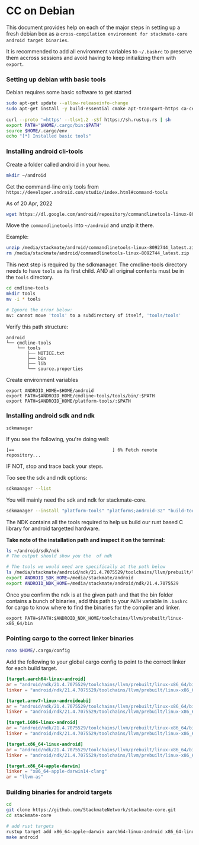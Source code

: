 # CC on Debian

This document provides help on each of the major steps in setting up a fresh debian box as a `cross-compilation environment for stackmate-core android target binaries`.

It is recommended to add all environment variables to `~/.bashrc` to preserve them accross sessions and avoid having to keep initializing them with `export`.


### Setting up debian with basic tools

Debian requires some basic software to get started

```bash
sudo apt-get update --allow-releaseinfo-change
sudo apt-get install -y build-essential cmake apt-transport-https ca-certificates curl gnupg2 software-properties-common dirmngr unzip openssl libssl-dev git expect jq lsb-release tree default-jdk pkg-config
    
curl --proto '=https' --tlsv1.2 -sSf https://sh.rustup.rs | sh
export PATH="$HOME/.cargo/bin:$PATH"
source $HOME/.cargo/env
echo "[*] Installed basic tools"
```

### Installing android cli-tools

Create a folder called android in your `home`.

```bash
mkdir ~/android
```

Get the command-line only tools from `https://developer.android.com/studio/index.html#command-tools`

As of 20 Apr, 2022

```bash
wget https://dl.google.com/android/repository/commandlinetools-linux-8092744_latest.zip
```

Move the `commandlinetools` into `~/android` and unzip it there.

Example:

```bash
unzip /media/stackmate/android/commandlinetools-linux-8092744_latest.zip 
rm /media/stackmate/android/commandlinetools-linux-8092744_latest.zip
```

This next step is required by the sdkmanager. The cmdline-tools directory needs to have `tools` as its first child. AND all original contents must be in the `tools` directory.

```bash
cd cmdline-tools
mkdir tools
mv -i * tools

# Ignore the error below:
mv: cannot move 'tools' to a subdirectory of itself, 'tools/tools'
```

Verify this path structure:

```
android
└── cmdline-tools
    └── tools
        ├── NOTICE.txt
        ├── bin
        ├── lib
        └── source.properties
```

Create environment variables
```
export ANDROID_HOME=$HOME/android
export PATH=$ANDROID_HOME/cmdline-tools/tools/bin/:$PATH
export PATH=$ANDROID_HOME/platform-tools/:$PATH
```

### Installing android sdk and ndk

```
sdkmanager
```

If you see the following, you're doing well:

```
[==                                     ] 6% Fetch remote repository...
```

IF NOT, stop and trace back your steps.

Too see the sdk and ndk options:

```bash
sdkmanager --list
```

You will mainly need the sdk and ndk for stackmate-core.

```bash
sdkmanager --install "platform-tools" "platforms;android-32" "build-tools;32.0.0" "ndk;21.4.7075529"
```
The NDK contains all the tools required to help us build our rust based C library for android targetted hardware.

**Take note of the installation path and inspect it on the terminal:**

```bash
ls ~/android/sdk/ndk
# The output should show you the  of ndk

# The tools we would need are specifically at the path below
ls /media/stackmate/android/ndk/21.4.7075529/toolchains/llvm/prebuilt/linux-x86_64/bin
export ANDROID_SDK_HOME=/media/stackmate/android
export ANDROID_NDK_HOME=/media/stackmate/android/ndk/21.4.7075529
```

Once you confirm the ndk is at the given path and that the bin folder contains a bunch of binaries, add this path to your `PATH` variable in `.bashrc` for cargo to know where to find 
the binaries for the compiler and linker.

```
export PATH=$PATH:$ANDROID_NDK_HOME/toolchains/llvm/prebuilt/linux-x86_64/bin
```

### Pointing cargo to the correct linker binaries

```bash
nano $HOME/.cargo/config
```

Add the following to your global cargo config to point to the correct linker for each build target.

```toml
[target.aarch64-linux-android]
ar = "android/ndk/21.4.7075529/toolchains/llvm/prebuilt/linux-x86_64/bin/llvm-ar"
linker = "android/ndk/21.4.7075529/toolchains/llvm/prebuilt/linux-x86_64/bin/aarch64-linux-android30-clang"

[target.armv7-linux-androideabi]
ar = "android/ndk/21.4.7075529/toolchains/llvm/prebuilt/linux-x86_64/bin/llvm-ar"
linker = "android/ndk/21.4.7075529/toolchains/llvm/prebuilt/linux-x86_64/bin/armv7a-linux-androideabi32-clang"

[target.i686-linux-android]
ar = "android/ndk/21.4.7075529/toolchains/llvm/prebuilt/linux-x86_64/bin/llvm-ar"
linker = "android/ndk/21.4.7075529/toolchains/llvm/prebuilt/linux-x86_64/bin/i686-linux-android30-clang"

[target.x86_64-linux-android]
ar = "android/ndk/21.4.7075529/toolchains/llvm/prebuilt/linux-x86_64/bin/llvm-ar"
linker = "android/ndk/21.4.7075529/toolchains/llvm/prebuilt/linux-x86_64/bin/x86_64-linux-android30-clang"

[target.x86_64-apple-darwin]
linker = "x86_64-apple-darwin14-clang"
ar = "llvm-as"

```

### Building binaries for android targets

```bash
cd 
git clone https://github.com/StackmateNetwork/stackmate-core.git
cd stackmate-core

# add rust targets
rustup target add x86_64-apple-darwin aarch64-linux-android x86_64-linux-android i686-linux-android armv7-linux-androideabi
make android
```
